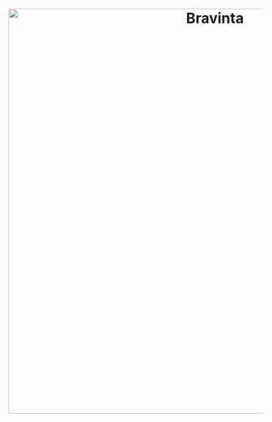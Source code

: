 <h1 align="center">
  <a href="https://bravinta.com" target="_blank"><img src="https://cdn.jsdelivr.net/gh/bravinta/CDN@main/bravinta/img/github-banner.webp" alt="Bravinta" width="800"></a>
</h1>
